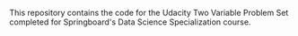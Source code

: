 This repository contains the code for the Udacity Two Variable Problem Set completed for Springboard's Data Science Specialization course. 
